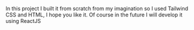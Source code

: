 In this project I built it from scratch from my imagination so I used Tailwind CSS and HTML, I hope you like it. Of course in the future I will develop it using ReactJS
